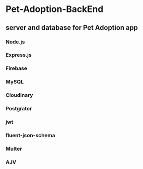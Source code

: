 # Pet-Adoption-BackEnd
## server and database for Pet Adoption app
### Node.js 
### Express.js 
### Firebase 
### MySQL 
### Cloudinary 
### Postgrator 
### jwt 
### fluent-json-schema
### Multer
### AJV
